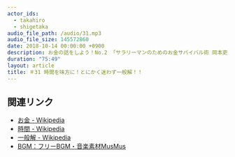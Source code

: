 ```yaml
---
actor_ids:
  - takahiro
  - shigetaka
audio_file_path: /audio/31.mp3
audio_file_size: 145572860
date: 2018-10-14 00:00:00 +0900
description: お金の話をしよう！No.2 「サラリーマンのためのお金サバイバル術 岡本吏郎」。特殊解はいらない。時間を味方にする。
duration: "75:49"
layout: article
title: ＃31 時間を味方に！とにかく迷わず一般解！！
---
```


## 関連リンク

- [お金 - Wikipedia](https://ja.wikipedia.org/wiki/%E3%81%8A%E9%87%91)
- [時間 - Wikipedia](https://ja.wikipedia.org/wiki/%E6%99%82%E9%96%93)
- [一般解 - Wikipedia](https://ja.wikipedia.org/wiki/%E6%96%B9%E7%A8%8B%E5%BC%8F#%E9%96%A2%E6%95%B0%E6%96%B9%E7%A8%8B%E5%BC%8F%E3%81%AE%E8%A7%A3%E3%81%AE%E7%A8%AE%E9%A1%9E)
- [BGM：フリーBGM・音楽素材MusMus](http://musmus.main.jp/)
